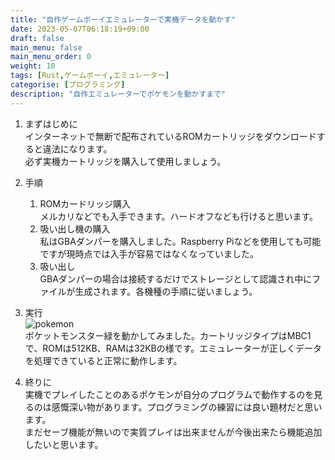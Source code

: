 ```yaml
---
title: "自作ゲームボーイエミュレーターで実機データを動かす"
date: 2023-05-07T06:18:19+09:00
draft: false
main_menu: false
main_menu_order: 0
weight: 10
tags: [Rust,ゲームボーイ,エミュレーター]
categorise: [プログラミング]
description: "自作エミュレーターでポケモンを動かすまで"
---
```

1. まずはじめに  
インターネットで無断で配布されているROMカートリッジをダウンロードすると違法になります。  
必ず実機カートリッジを購入して使用しましょう。  

2. 手順  
	1. ROMカードリッジ購入  
	メルカリなどでも入手できます。ハードオフなども行けると思います。  
	2. 吸い出し機の購入   
	私はGBAダンパーを購入しました。Raspberry Piなどを使用しても可能ですが現時点では入手が容易ではなくなっていました。  
	3. 吸い出し  
	GBAダンパーの場合は接続するだけでストレージとして認識され中にファイルが生成されます。各機種の手順に従いましょう。  

3. 実行  
	![pokemon](/image/2023-05-07_pkm.png)  
	ポケットモンスター緑を動かしてみました。カートリッジタイプはMBC1で、ROMは512KB、RAMは32KBの様です。エミュレーターが正しくデータを処理できていると正常に動作します。  

4. 終りに  
	実機でプレイしたことのあるポケモンが自分のプログラムで動作するのを見るのは感慨深い物があります。プログラミングの練習には良い題材だと思います。  
	まだセーブ機能が無いので実質プレイは出来ませんが今後出来たら機能追加したいと思います。  
	
